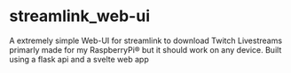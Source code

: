 # streamlink_web-ui
A extremely simple Web-UI for streamlink to download Twitch Livestreams primarly made for my RaspberryPi® but it should work on any device.
Built using a flask api and a svelte web app

